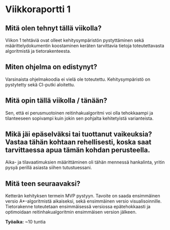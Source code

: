 # Viikkoraportti 1

## Mitä olen tehnyt tällä viikolla?

Viikon 1 tehtäviä ovat olleet kehitysympäristön pystyttäminen sekä määrittelydokumentin koostaminen keräten tarvittavia tietoja toteutettavasta algoritmistä ja tietorakenteesta.

## Miten ohjelma on edistynyt?

Varsinaista ohjelmakoodia ei vielä ole toteutettu. Kehitysympäristö on pystytetty sekä CI-putki aloitettu.

## Mitä opin tällä viikolla / tänään?

Sen, että ei perusmuotoinen reitinhakualgoritmi voi olla tehokkaampi ja tilanteeseen sopivampi kuin jokin sen pohjalta kehitetyistä varianteista.

## Mikä jäi epäselväksi tai tuottanut vaikeuksia? Vastaa tähän kohtaan rehellisesti, koska saat tarvittaessa apua tämän kohdan perusteella.

Aika- ja tilavaatimuksien määrittäminen oli tähän mennessä hankalinta, yritin pysyä perillä asiasta siihen tutustuessani.

## Mitä teen seuraavaksi?

Ketterän kehityksen termein MVP pystyyn. Tavoite on saada ensimmäinen versio A\*-algoritmistä aikaiseksi, sekä ensimmäinen versio visualisoinnille. Tietorakenne toteutetaan ensimmäisessä versiossa epätehokkaasti ja optimoidaan reitinhakualgoritmin ensimmäisen version jälkeen.

**Työaika:** ~10 tuntia
